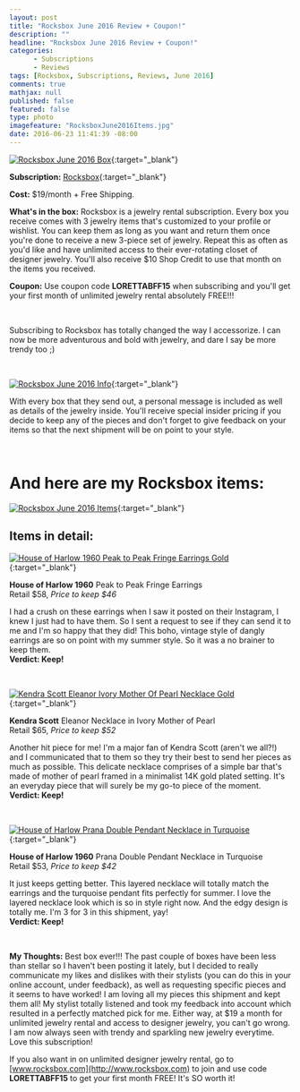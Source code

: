```yaml
---
layout: post
title: "Rocksbox June 2016 Review + Coupon!"
description: ""
headline: "Rocksbox June 2016 Review + Coupon!"
categories: 
      - Subscriptions
      - Reviews
tags: [Rocksbox, Subscriptions, Reviews, June 2016]
comments: true
mathjax: null
published: false
featured: false
type: photo
imagefeature: "RocksboxJune2016Items.jpg"
date: 2016-06-23 11:41:39 -08:00
---
```


[![Rocksbox June 2016 Box](http://whatsupmailbox.com/images/RocksboxJune2016Box.jpg)](http://www.rocksbox.com){:target="_blank"}

**Subscription:** [Rocksbox](http://www.rocksbox.com){:target="_blank"}

**Cost:** $19/month + Free Shipping.

**What's in the box:** Rocksbox is a jewelry rental subscription. Every box you receive comes with 3 jewelry items that's customized to your profile or wishlist. You can keep them as long as you want and return them once you're done to receive a new 3-piece set of jewelry. Repeat this as often as you'd like and have unlimited access to their ever-rotating closet of designer jewelry. You'll also receive $10 Shop Credit to use that month on the items you received.

**Coupon:** Use coupon code **LORETTABFF15** when subscribing and you'll get your first month of unlimited jewelry rental absolutely FREE!!!

<br>

Subscribing to Rocksbox has totally changed the way I accessorize. I can now be more adventurous and bold with jewelry, and dare I say be more trendy too ;)

<br>

[![Rocksbox June 2016 Info](http://whatsupmailbox.com/images/RocksboxJune2016Info.jpg)](http://www.rocksbox.com){:target="_blank"}

With every box that they send out, a personal message is included as well as details of the jewelry inside. You'll receive special insider pricing if you decide to keep any of the pieces and don't forget to give feedback on your items so that the next shipment will be on point to your style.

<br>

# And here are my Rocksbox items:

[![Rocksbox June 2016 Items](http://whatsupmailbox.com/images/RocksboxJune2016Items.jpg)](http://www.rocksbox.com){:target="_blank"}

## Items in detail:


[![House of Harlow 1960 Peak to Peak Fringe Earrings Gold](http://whatsupmailbox.com/images/RocksboxJune2016HouseOfHarlow1960PeakToPeakFringeEarringsGold.jpg)](https://www.houseofharlow1960.com/peak-to-peak-fringe-earrings/118354-657326){:target="_blank"}

**House of Harlow 1960** Peak to Peak Fringe Earrings  
Retail $58, *Price to keep $46*

I had a crush on these earrings when I saw it posted on their Instagram, I knew I just had to have them. So I sent a request to see if they can send it to me and I'm so happy that they did! This boho, vintage style of dangly earrings are so on point with my summer style. So it was a no brainer to keep them.  
**Verdict: Keep!**

<br>

[![Kendra Scott Eleanor Ivory Mother Of Pearl Necklace Gold](http://whatsupmailbox.com/images/RocksboxJune2016KendraScottEleanorIvoryMotherOfPearlNecklaceGold.jpg)](http://www.kendrascott.com/eleanor-necklace-in-ivory-pearl.html){:target="_blank"}

**Kendra Scott** Eleanor Necklace in Ivory Mother of Pearl  
Retail $65, *Price to keep $52*

Another hit piece for me! I'm a major fan of Kendra Scott (aren't we all?!) and I communicated that to them so they try their best to send her pieces as much as possible. This delicate necklace comprises of a simple bar that's made of mother of pearl framed in a minimalist 14K gold plated setting. It's an everyday piece that will surely be my go-to piece of the moment.  
**Verdict: Keep!**

<br>

[![House of Harlow Prana Double Pendant Necklace in Turquoise](http://whatsupmailbox.com/images/RocksboxJune2016HouseOfHarlow1960PranaDoublePendantNecklaceTurquoise.jpg)](https://www.houseofharlow1960.com/prana-double-pendant-necklace/116939-646947){:target="_blank"}

**House of Harlow 1960** Prana Double Pendant Necklace in Turquoise  
Retail $53, *Price to keep $42*

It just keeps getting better. This layered necklace will totally match the earrings and the turquoise pendant fits perfectly for summer. I love the layered necklace look which is so in style right now. And the edgy design is totally me. I'm 3 for 3 in this shipment, yay!  
**Verdict: Keep!**

<br>

<i class="icon-exclamation-sign"></i> **My Thoughts:** Best box ever!!! The past couple of boxes have been less than stellar so I haven't been posting it lately, but I decided to really communicate my likes and dislikes with their stylists (you can do this in your online account, under feedback), as well as requesting specific pieces and it seems to have worked! I am loving all my pieces this shipment and kept them all! My stylist totally listened and took my feedback into account which resulted in a perfectly matched pick for me. Either way, at $19 a month for unlimited jewelry rental and access to designer jewelry, you can't go wrong. I am now always seen with trendy and sparkling new jewelry everytime. Love this subscription!

If you also want in on unlimited designer jewelry rental, go to [www.rocksbox.com](http://www.rocksbox.com) to join and use code **LORETTABFF15** to get your first month FREE! It's SO worth it!
